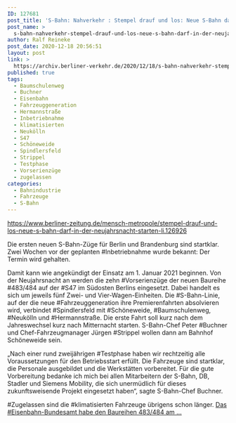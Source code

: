 ```yaml
---
ID: 127681
post_title: 'S-Bahn: Nahverkehr : Stempel drauf und los: Neue S-Bahn darf in der Neujahrsnacht starten Nach der Zulassung haben die Fahrzeuge jetzt auch die Abnahmeprüfungen bestanden., aus Berliner Zeitung'
post_name: >
  s-bahn-nahverkehr-stempel-drauf-und-los-neue-s-bahn-darf-in-der-neujahrsnacht-starten-nach-der-zulassung-haben-die-fahrzeuge-jetzt-auch-die-abnahmepruefungen-bestanden-aus-berliner-zeitung
author: Ralf Reineke
post_date: 2020-12-18 20:56:51
layout: post
link: >
  https://archiv.berliner-verkehr.de/2020/12/18/s-bahn-nahverkehr-stempel-drauf-und-los-neue-s-bahn-darf-in-der-neujahrsnacht-starten-nach-der-zulassung-haben-die-fahrzeuge-jetzt-auch-die-abnahmepruefungen-bestanden-aus-berliner-zeitung/
published: true
tags:
  - Baumschulenweg
  - Buchner
  - Eisenbahn
  - Fahrzeuggeneration
  - Hermannstraße
  - Inbetriebnahme
  - klimatisierten
  - Neukölln
  - S47
  - Schöneweide
  - Spindlersfeld
  - Strippel
  - Testphase
  - Vorserienzüge
  - zugelassen
categories:
  - Bahnindustrie
  - Fahrzeuge
  - S-Bahn
---
```

https://www.berliner-zeitung.de/mensch-metropole/stempel-drauf-und-los-neue-s-bahn-darf-in-der-neujahrsnacht-starten-li.126926

Die ersten neuen S-Bahn-Züge für Berlin und Brandenburg sind startklar. Zwei Wochen vor der geplanten #Inbetriebnahme wurde bekannt: Der Termin wird gehalten.

Damit kann wie angekündigt der Einsatz am 1. Januar 2021 beginnen. Von der Neujahrsnacht an werden die zehn #Vorserienzüge der neuen Baureihe #483/484 auf der #S47 im Südosten Berlins eingesetzt. Dabei handelt es sich um jeweils fünf Zwei- und Vier-Wagen-Einheiten. Die #S-Bahn-Linie, auf der die neue #Fahrzeuggeneration ihre Premierenfahrten absolvieren wird, verbindet #Spindlersfeld mit #Schöneweide, #Baumschulenweg, #Neukölln und #Hermannstraße. Die erste Fahrt soll kurz nach dem Jahreswechsel kurz nach Mitternacht starten. S-Bahn-Chef Peter #Buchner und Chef-Fahrzeugmanager Jürgen #Strippel wollen dann am Bahnhof Schöneweide sein.

„Nach einer rund zweijährigen #Testphase haben wir rechtzeitig alle Voraussetzungen für den Betriebsstart erfüllt. Die Fahrzeuge sind startklar, die Personale ausgebildet und die Werkstätten vorbereitet. Für die gute Vorbereitung bedanke ich mich bei allen Mitarbeitern der S-Bahn, DB, Stadler und Siemens Mobility, die sich unermüdlich für dieses zukunftsweisende Projekt eingesetzt haben“, sagte S-Bahn-Chef Buchner.

#Zugelassen sind die #klimatisierten Fahrzeuge übrigens schon länger. <a href="https://www.berliner-zeitung.de/mensch-metropole/stempel-drauf-und-los-neue-s-bahn-darf-in-der-neujahrsnacht-starten-li.126926">Das #Eisenbahn-Bundesamt habe den Baureihen 483/484 am ...</a>